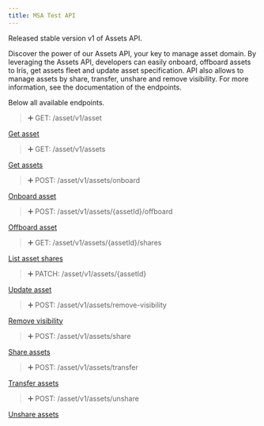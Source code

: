 ```yaml
---
title: MSA Test API
---
```


Released stable version v1 of Assets API.

Discover the power of our Assets API, your key to manage asset domain. By leveraging the Assets API, developers can easily onboard, offboard assets to Iris, get assets fleet and update asset specification. API also allows to manage assets by share, transfer, unshare and remove visibility. For more information, see the documentation of the endpoints.

Below all available endpoints.

> ➕ GET: /asset/v1/asset

[Get asset](ref:getasset_v1)

> ➕ GET: /asset/v1/assets

[Get assets](ref:getassets_v1)

> ➕ POST: /asset/v1/assets/onboard

[Onboard asset](ref:onboardasset_v1)

> ➕ POST: /asset/v1/assets/{assetId}/offboard

[Offboard asset](ref:offboardasset_v1)

> ➕ GET: /asset/v1/assets/{assetId}/shares

[List asset shares](ref:getassetshares_v1)

> ➕ PATCH: /asset/v1/assets/{assetId}

[Update asset](ref:patchasset_v1)

> ➕ POST: /asset/v1/assets/remove-visibility

[Remove visibility](ref:removevisibilityforassets_v1)

> ➕ POST: /asset/v1/assets/share

[Share assets](ref:shareassets_v1)

> ➕ POST: /asset/v1/assets/transfer

[Transfer assets](ref:transferassets_v1)

> ➕ POST: /asset/v1/assets/unshare

[Unshare assets](ref:unshareassets_v1)
